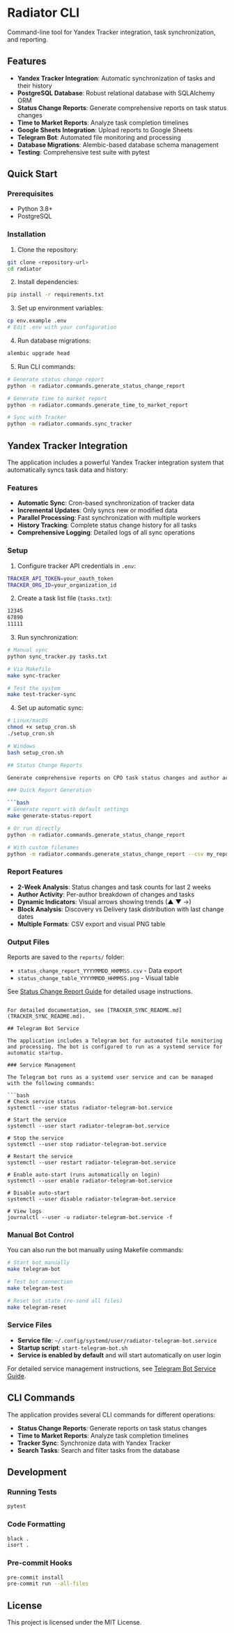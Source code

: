 # Radiator CLI

Command-line tool for Yandex Tracker integration, task synchronization, and reporting.

## Features

- **Yandex Tracker Integration**: Automatic synchronization of tasks and their history
- **PostgreSQL Database**: Robust relational database with SQLAlchemy ORM
- **Status Change Reports**: Generate comprehensive reports on task status changes
- **Time to Market Reports**: Analyze task completion timelines
- **Google Sheets Integration**: Upload reports to Google Sheets
- **Telegram Bot**: Automated file monitoring and processing
- **Database Migrations**: Alembic-based database schema management
- **Testing**: Comprehensive test suite with pytest

## Quick Start

### Prerequisites

- Python 3.8+
- PostgreSQL

### Installation

1. Clone the repository:
```bash
git clone <repository-url>
cd radiator
```

2. Install dependencies:
```bash
pip install -r requirements.txt
```

3. Set up environment variables:
```bash
cp env.example .env
# Edit .env with your configuration
```

4. Run database migrations:
```bash
alembic upgrade head
```

5. Run CLI commands:
```bash
# Generate status change report
python -m radiator.commands.generate_status_change_report

# Generate time to market report
python -m radiator.commands.generate_time_to_market_report

# Sync with Tracker
python -m radiator.commands.sync_tracker
```

## Yandex Tracker Integration

The application includes a powerful Yandex Tracker integration system that automatically syncs task data and history:

### Features

- **Automatic Sync**: Cron-based synchronization of tracker data
- **Incremental Updates**: Only syncs new or modified data
- **Parallel Processing**: Fast synchronization with multiple workers
- **History Tracking**: Complete status change history for all tasks
- **Comprehensive Logging**: Detailed logs of all sync operations

### Setup

1. Configure tracker API credentials in `.env`:
```bash
TRACKER_API_TOKEN=your_oauth_token
TRACKER_ORG_ID=your_organization_id
```

2. Create a task list file (`tasks.txt`):
```txt
12345
67890
11111
```

3. Run synchronization:
```bash
# Manual sync
python sync_tracker.py tasks.txt

# Via Makefile
make sync-tracker

# Test the system
make test-tracker-sync
```

4. Set up automatic sync:
```bash
# Linux/macOS
chmod +x setup_cron.sh
./setup_cron.sh

# Windows
bash setup_cron.sh

## Status Change Reports

Generate comprehensive reports on CPO task status changes and author activity:

### Quick Report Generation

```bash
# Generate report with default settings
make generate-status-report

# Or run directly
python -m radiator.commands.generate_status_change_report

# With custom filenames
python -m radiator.commands.generate_status_change_report --csv my_report.csv --table my_table.png
```

### Report Features

- **2-Week Analysis**: Status changes and task counts for last 2 weeks
- **Author Activity**: Per-author breakdown of changes and tasks
- **Dynamic Indicators**: Visual arrows showing trends (▲ ▼ →)
- **Block Analysis**: Discovery vs Delivery task distribution with last change dates
- **Multiple Formats**: CSV export and visual PNG table

### Output Files

Reports are saved to the `reports/` folder:
- `status_change_report_YYYYMMDD_HHMMSS.csv` - Data export
- `status_change_table_YYYYMMDD_HHMMSS.png` - Visual table

See [Status Change Report Guide](docs/guides/STATUS_CHANGE_REPORT_GUIDE.md) for detailed usage instructions.
```

For detailed documentation, see [TRACKER_SYNC_README.md](TRACKER_SYNC_README.md).

## Telegram Bot Service

The application includes a Telegram bot for automated file monitoring and processing. The bot is configured to run as a systemd service for automatic startup.

### Service Management

The Telegram bot runs as a systemd user service and can be managed with the following commands:

```bash
# Check service status
systemctl --user status radiator-telegram-bot.service

# Start the service
systemctl --user start radiator-telegram-bot.service

# Stop the service
systemctl --user stop radiator-telegram-bot.service

# Restart the service
systemctl --user restart radiator-telegram-bot.service

# Enable auto-start (runs automatically on login)
systemctl --user enable radiator-telegram-bot.service

# Disable auto-start
systemctl --user disable radiator-telegram-bot.service

# View logs
journalctl --user -u radiator-telegram-bot.service -f
```

### Manual Bot Control

You can also run the bot manually using Makefile commands:

```bash
# Start bot manually
make telegram-bot

# Test bot connection
make telegram-test

# Reset bot state (re-send all files)
make telegram-reset
```

### Service Files

- **Service file**: `~/.config/systemd/user/radiator-telegram-bot.service`
- **Startup script**: `start-telegram-bot.sh`
- **Service is enabled by default** and will start automatically on user login

For detailed service management instructions, see [Telegram Bot Service Guide](docs/guides/TELEGRAM_BOT_SERVICE_GUIDE.md).

## CLI Commands

The application provides several CLI commands for different operations:

- **Status Change Reports**: Generate reports on task status changes
- **Time to Market Reports**: Analyze task completion timelines
- **Tracker Sync**: Synchronize data with Yandex Tracker
- **Search Tasks**: Search and filter tasks from the database

## Development

### Running Tests

```bash
pytest
```

### Code Formatting

```bash
black .
isort .
```

### Pre-commit Hooks

```bash
pre-commit install
pre-commit run --all-files
```

## License

This project is licensed under the MIT License.
